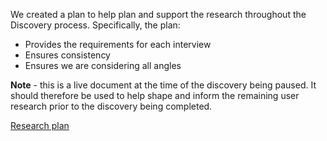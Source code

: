 We created a plan to help plan and support the research throughout the Discovery process. Specifically, the plan:

* Provides the requirements for each interview
* Ensures consistency  
* Ensures we are considering all angles

**Note** - this is a live document at the time of the discovery being paused. It should therefore be used to help shape and inform the remaining user research prior to the discovery being completed. 

[Research plan](uploads/Research_plan_1.xlsx)


